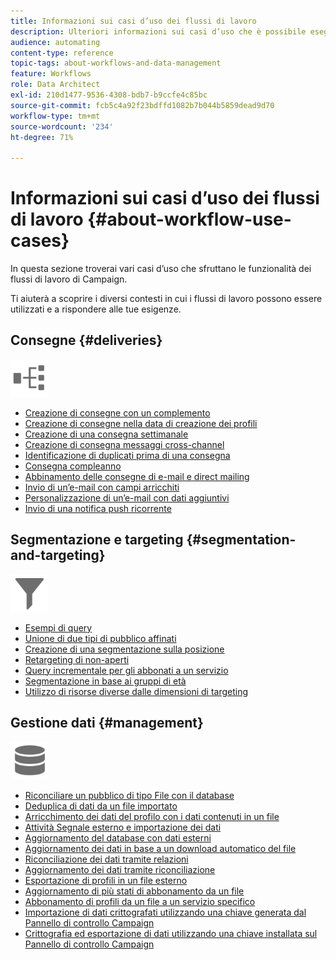 ```yaml
---
title: Informazioni sui casi d’uso dei flussi di lavoro
description: Ulteriori informazioni sui casi d’uso che è possibile eseguire utilizzando i flussi di lavoro di Campaign Standard.
audience: automating
content-type: reference
topic-tags: about-workflows-and-data-management
feature: Workflows
role: Data Architect
exl-id: 210d1477-9536-4308-bdb7-b9ccfe4c85bc
source-git-commit: fcb5c4a92f23bdffd1082b7b044b5859dead9d70
workflow-type: tm+mt
source-wordcount: '234'
ht-degree: 71%

---
```


# Informazioni sui casi d’uso dei flussi di lavoro {#about-workflow-use-cases}

In questa sezione troverai vari casi d’uso che sfruttano le funzionalità dei flussi di lavoro di Campaign.

Ti aiuterà a scoprire i diversi contesti in cui i flussi di lavoro possono essere utilizzati e a rispondere alle tue esigenze.

## Consegne {#deliveries}

<img src="assets/do-not-localize/icon_workflows.svg" width="60px">

* [Creazione di consegne con un complemento](../../automating/using/workflow-created-query-with-complement.md)
* [Creazione di consegne nella data di creazione dei profili](../../automating/using/workflow-creation-date-query.md)
* [Creazione di una consegna settimanale](../../automating/using/workflow-weekly-offer.md)
* [Creazione di consegna messaggi cross-channel](../../automating/using/workflow-cross-channel-delivery.md)
* [Identificazione di duplicati prima di una consegna](../../automating/using/identifying-duplicated-before-delivery.md)
* [Consegna compleanno](../../automating/using/birthday-delivery.md)
* [Abbinamento delle consegne di e-mail e direct mailing](../../automating/using/coupling-email-direct-mail.md)
* [Invio di un’e-mail con campi arricchiti](../../automating/using/sending-email-enriched-fields.md)
* [Personalizzazione di un’e-mail con dati aggiuntivi](../../automating/using/personalizing-email-with-additional-data.md)
* [Invio di una notifica push ricorrente](../../automating/using/recurring-push-notifications.md)

## Segmentazione e targeting {#segmentation-and-targeting}

<img src="assets/do-not-localize/icon_filter.svg" width="60px">

* [Esempi di query](../../automating/using/query-samples.md)
* [Unione di due tipi di pubblico affinati](../../automating/using/union-on-two-refined-audiences.md)
* [Creazione di una segmentazione sulla posizione](../../automating/using/workflow-segmentation-location.md)
* [Retargeting di non-aperti](../../automating/using/workflow-cross-channel-retargeting.md)
* [Query incrementale per gli abbonati a un servizio](../../automating/using/incremental-query-on-subscribers.md)
* [Segmentazione in base ai gruppi di età](../../automating/using/segmentation-age-groups.md)
* [Utilizzo di risorse diverse dalle dimensioni di targeting](../../automating/using/using-resources-different-from-targeting-dimensions.md)

## Gestione dati {#management}

<img src="assets/do-not-localize/icon_manage.svg" width="60px">

* [Riconciliare un pubblico di tipo File con il database](../../automating/using/reconcile-file-audience-with-database.md)
* [Deduplica di dati da un file importato](../../automating/using/deduplicating-data-imported-file.md)
* [Arricchimento dei dati del profilo con i dati contenuti in un file](../../automating/using/enriching-profile-data-file.md)
* [Attività Segnale esterno e importazione dei dati](../../automating/using/external-signal-data-import.md)
* [Aggiornamento del database con dati esterni](../../automating/using/update-database-file.md)
* [Aggiornamento dei dati in base a un download automatico del file](../../automating/using/update-data-automatic-download.md)
* [Riconciliazione dei dati tramite relazioni](../../automating/using/reconciliation-using-relations.md)
* [Aggiornamento dei dati tramite riconciliazione](../../automating/using/data-update-reconciliation.md)
* [Esportazione di profili in un file esterno](../../automating/using/exporting-profiles-in-file.md)
* [Aggiornamento di più stati di abbonamento da un file](../../automating/using/updating-subscriptions-from-file.md)
* [Abbonamento di profili da un file a un servizio specifico](../../automating/using/subscribing-profiles-from-file.md)
* [Importazione di dati crittografati utilizzando una chiave generata dal Pannello di controllo Campaign](../../automating/using/managing-encrypted-data.md#use-case-gpg-decrypt)
* [Crittografia ed esportazione di dati utilizzando una chiave installata sul Pannello di controllo Campaign](../../automating/using/managing-encrypted-data.md#use-case-gpg-encrypt)
